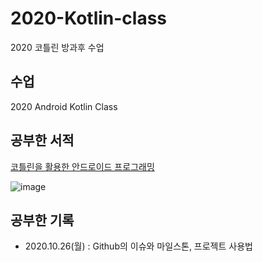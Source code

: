 # 2020-Kotlin-class
2020 코틀린 방과후 수업

## 수업
2020 Android Kotlin Class

## 공부한 서적
[코틀린을 활용한 안드로이드 프로그래밍](http://www.yes24.com/Product/Goods/90689034)

![image](https://user-images.githubusercontent.com/1307187/97160789-324d0480-17c0-11eb-9c6a-781e5d636194.png)

## 공부한 기록
* 2020.10.26(월) : Github의 이슈와 마일스톤, 프로젝트 사용법

